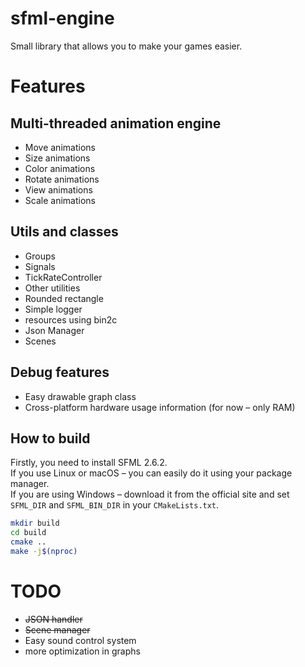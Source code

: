 
# sfml-engine
Small library that allows you to make your games easier.

# Features

## Multi-threaded animation engine

- Move animations  
- Size animations  
- Color animations  
- Rotate animations  
- View animations  
- Scale animations  

## Utils and classes

- Groups  
- Signals  
- TickRateController  
- Other utilities  
- Rounded rectangle  
- Simple logger  
- resources using bin2c
- Json Manager
- Scenes

## Debug features

- Easy drawable graph class  
- Cross-platform hardware usage information (for now – only RAM)  

## How to build

Firstly, you need to install SFML 2.6.2.  
If you use Linux or macOS – you can easily do it using your package manager.  
If you are using Windows – download it from the official site and set `SFML_DIR` and `SFML_BIN_DIR` in your `CMakeLists.txt`.

```bash
mkdir build
cd build
cmake ..
make -j$(nproc)
````

# TODO

* ~~JSON handler~~
* ~~Scene manager~~
* Easy sound control system
* more optimization in graphs 